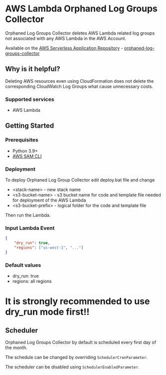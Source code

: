 # AWS Lambda Orphaned Log Groups Collector
Orphaned Log Groups Collector deletes AWS Lambda related log groups not associated with any AWS Lambda in the AWS Account.

Available on the [AWS Serverless Application Repository](https://aws.amazon.com/serverless) - [orphaned-log-groups-collector](https://eu-west-1.console.aws.amazon.com/lambda/home?region=eu-west-1#/create/app?applicationId=arn:aws:serverlessrepo:eu-west-1:275418140668:applications/orphaned-log-groups-collector)

## Why is it helpful?
Deleting AWS resources even using CloudFormation does not delete the corresponding CloudWatch Log Groups what cause unnecessary costs.

### Supported services
- AWS Lambda

## Getting Started
### Prerequisites
- Python 3.9+
- [AWS SAM CLI](https://docs.aws.amazon.com/serverless-application-model/latest/developerguide/serverless-sam-cli-install.html)

### Deployment
To deploy Orphaned Log Group Collector edit deploy.bat file and change
- \<stack-name> - new stack name 
- \<s3-bucket-name> - s3 bucket name for code and template file needed for deployment of the AWS Lambda
- \<s3-bucket-prefix> - logical folder for the code and template file

Then run the Lambda.

### Input Lambda Event
```json
{
    "dry_run": true,
    "regions": ["us-west-1", "..."]
}
```
### Default values
- dry_run: true
- regions: all regions

# **It is strongly recommended to use dry_run mode first!!**

## Scheduler
Orphaned Log Groups Collector by default is scheduled every first day of the month. 

The schedule can be changed by overriding `SchedulerCronParameter`.

The scheduler can be disabled using `SchedulerEnabledParameter`.

